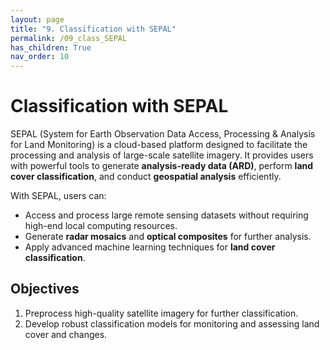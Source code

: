 ```yaml
---
layout: page
title: "9. Classification with SEPAL"
permalink: /09_class_SEPAL
has_children: True
nav_order: 10
---
```


# Classification with SEPAL


SEPAL (System for Earth Observation Data Access, Processing & Analysis for Land Monitoring) is a cloud-based platform designed to facilitate the processing and analysis of large-scale satellite imagery. It provides users with powerful tools to generate **analysis-ready data (ARD)**, perform **land cover classification**, and conduct **geospatial analysis** efficiently.

With SEPAL, users can:
- Access and process large remote sensing datasets without requiring high-end local computing resources.
- Generate **radar mosaics** and **optical composites** for further analysis.
- Apply advanced machine learning techniques for **land cover classification**.


## Objectives

1. Preprocess high-quality satellite imagery for further classification.
2. Develop robust classification models for monitoring and assessing land cover and changes.
